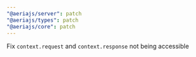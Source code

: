 ```yaml
---
"@aeriajs/server": patch
"@aeriajs/types": patch
"@aeriajs/core": patch
---
```


Fix `context.request` and `context.response` not being accessible
